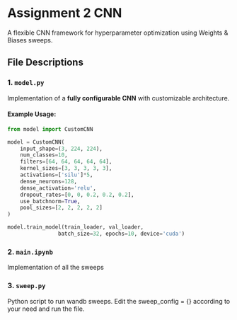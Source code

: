 # Assignment 2 CNN



A flexible CNN framework for hyperparameter optimization using Weights & Biases sweeps.


## File Descriptions

### 1. `model.py`
Implementation of a **fully configurable CNN** with customizable architecture.



#### Example Usage:
```python
from model import CustomCNN

model = CustomCNN(
    input_shape=(3, 224, 224),
    num_classes=10,
    filters=[64, 64, 64, 64, 64],
    kernel_sizes=[3, 3, 3, 3, 3],
    activations=['silu']*5,
    dense_neurons=128,
    dense_activation='relu',
    dropout_rates=[0, 0, 0.2, 0.2, 0.2],
    use_batchnorm=True,
    pool_sizes=[2, 2, 2, 2, 2]
)

model.train_model(train_loader, val_loader,
                batch_size=32, epochs=10, device='cuda')
```
### 2. `main.ipynb`
Implementation of all the sweeps

### 3. `sweep.py`
Python script to run wandb sweeps. Edit the sweep_config = {} according to your need and run the file.